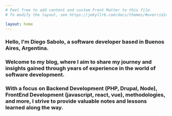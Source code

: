```yaml
---
# Feel free to add content and custom Front Matter to this file.
# To modify the layout, see https://jekyllrb.com/docs/themes/#overriding-theme-defaults

layout: home
---
```

### Hello, I'm Diego Sabolo, a software developer based in Buenos Aires, Argentina. 
### Welcome to my blog, where I aim to share my journey and insights gained through years of experience in the world of software development. 
### With a focus on  Backend Development (PHP, Drupal, Node), FrontEnd Development (javascript, react, vue), methodologies, and more, I strive to provide valuable notes and lessons learned along the way. 
